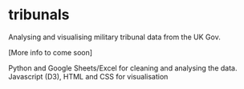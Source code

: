 # tribunals
Analysing and visualising military tribunal data from the UK Gov.

[More info to come soon]

Python and Google Sheets/Excel for cleaning and analysing the data.
Javascript (D3), HTML and CSS for visualisation
